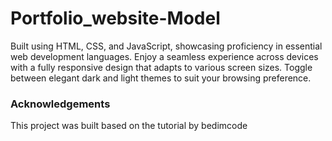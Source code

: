 # Portfolio_website-Model
Built using HTML, CSS, and JavaScript, showcasing proficiency in essential web development languages.
Enjoy a seamless experience across devices with a fully responsive design that adapts to various screen sizes.
Toggle between elegant dark and light themes to suit your browsing preference.
### Acknowledgements
This project was built based on the tutorial by bedimcode
